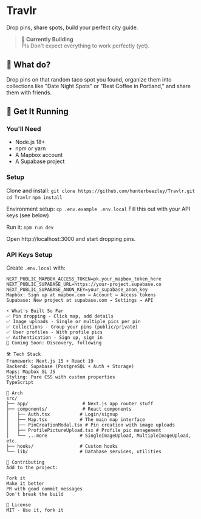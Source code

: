 # Travlr 

Drop pins, share spots, build your perfect city guide.

> **🚧 Currently Building**  
> Pls Don't expect everything to work perfectly (yet).

## 🎯 What do?

Drop pins on that random taco spot you found, organize them into collections like "Date Night Spots" or "Best Coffee in Portland," and share them with friends.

## 🚀 Get It Running

### You'll Need
- Node.js 18+
- npm or yarn 
- A Mapbox account 
- A Supabase project 

### Setup

Clone and install:
`git clone https://github.com/hunterbeezley/Travlr.git`
`cd Travlr`
`npm install`

Environment setup:
`cp .env.example .env.local`
Fill this out with your API keys (see below)

Run it:
`npm run dev`

Open http://localhost:3000 and start dropping pins.

### API Keys Setup

Create `.env.local` with:
```env
NEXT_PUBLIC_MAPBOX_ACCESS_TOKEN=pk.your_mapbox_token_here
NEXT_PUBLIC_SUPABASE_URL=https://your-project.supabase.co
NEXT_PUBLIC_SUPABASE_ANON_KEY=your_supabase_anon_key
Mapbox: Sign up at mapbox.com → Account → Access tokens
Supabase: New project at supabase.com → Settings → API

⚡ What's Built So Far
✅ Pin dropping - Click map, add details
✅ Image uploads - Single or multiple pics per pin
✅ Collections - Group your pins (public/private)
✅ User profiles - With profile pics
✅ Authentication - Sign up, sign in
🚧 Coming Soon: Discovery, following

🛠️ Tech Stack
Framework: Next.js 15 + React 19
Backend: Supabase (PostgreSQL + Auth + Storage)
Maps: Mapbox GL JS
Styling: Pure CSS with custom properties
TypeScript

📁 Arch
src/
├── app/                    # Next.js app router stuff
├── components/             # React components
│   ├── Auth.tsx           # Login/signup 
│   ├── Map.tsx            # The main map interface
│   ├── PinCreationModal.tsx # Pin creation with image uploads
│   ├── ProfilePictureUpload.tsx # Profile pic management
│   └── ...more            # SingleImageUpload, MultipleImageUpload, etc.
├── hooks/                 # Custom hooks
└── lib/                   # Database services, utilities

🤝 Contributing
Add to the project:

Fork it
Make it better
PR with good commit messages
Don't break the build

📄 License
MIT - Use it, fork it
